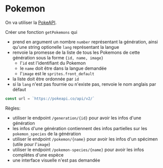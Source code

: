 # Pokemon

On va utiliser la [PokeAPI](https://pokeapi.co/).

Créer une fonction `getPokemons` qui
- prend en argument un nombre `number` représentant la génération, ainsi qu'une string optionelle `lang` représentant la langue
- renvoie la promesse de la liste de tous les Pokemons de cette génération sous la forme `{id, name, image}`
  - l'`id` est l'identifiant du Pokemon
  - le `name` doit être dans la langue demandée
  - l'`image` est le `sprites.front_default`
- la liste doit être ordonnée par `id`
- si la `lang` n'est pas fournie ou n'existe pas, renvoie le nom anglais par défaut

```js
const url = `https://pokeapi.co/api/v2/`
```

Règles:
- utiliser le endpoint `/generation/{id}` pour avoir les infos d'une génération
- les infos d'une génération contiennent des infos partielles sur les `pokemon_species` de la génération
- utiliser le endpoint `/pokemon/{name}` pour avoir les infos d'un spécimen (utile pour l'`image`)
- utiliser le endpoint `/pokemon-species/{name}` pour avoir les infos complètes d'une espèce
- une interface visuelle n'est pas demandée
